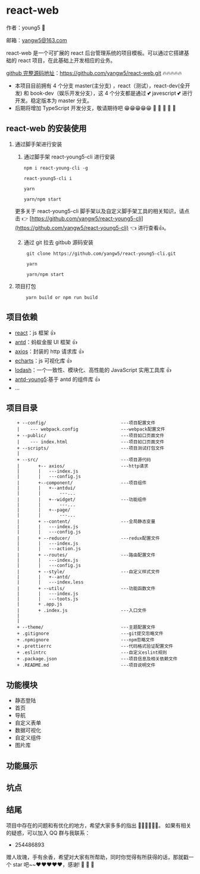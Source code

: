 # react-web

作者：young5 :baby:

邮箱：yangw5@163.com

react-web 是一个可扩展的 react 后台管理系统的项目模板。可以通过它搭建基础的 react 项目，在此基础上开发相应的业务。

[github 完整源码地址](https://github.com/yangw5/react-web.git)：https://github.com/yangw5/react-web.git 🔥🔥🔥🔥🔥

-   本项目目前拥有 4 个分支 master(主分支) ，react（测试），react-dev(全开发) 和 book-dev（娱乐开发分支），这 4 个分支都是通过 :two_hearts: javescript :two_hearts: 进行开发。稳定版本为 master 分支。
-   后期将增加 TypeScript 开发分支，敬请期待吧 😁😁😁😁😁 :eyes: :eyes: :eyes: :eyes: :eyes:

## react-web 的安装使用

1.  通过脚手架进行安装

    1.  通过脚手架 react-young5-cli 进行安装

            npm i react-young-cli -g

            react-young5-cli i

            yarn

            yarn/npm start

    更多关于 react-young5-cli 脚手架以及自定义脚手架工具的相关知识，请点击 :point_right: [https://github.com/yangw5/react-young5-cli](https://github.com/yangw5/react-young5-cli) :point_left: 进行查看:thumbsup:。

    2.  通过 git 拉去 gitbub 源码安装

             git clone https://github.com/yangw5/react-young5-cli.git

             yarn

             yarn/npm start

2.  项目打包

            yarn build or npm run build

## 项目依赖

-   [react]()：js 框架 👍
-   [antd]()：蚂蚁金服 UI 框架 👍
-   [axios]()：封装的 http 请求库 👍
-   [echarts]()：js 可视化库 👍
-   [lodash](https://www.lodashjs.com/)：一个一致性、模块化、高性能的 JavaScript 实用工具库 👍
-   [antd-young5]():基于 antd 的组件库 👍
-   ...

## 项目目录

        + --config/                            ---项目配置文件
        |    --- webpack.config                ---webpack配置文件
        + --public/                            ---项目如口页面文件
        |    --- index.html                    ---项目如口页面文件
        + --scripts/                           ---项目测试打包文件
        |
        + --src/                               ---项目源代码
        |       +-- axios/                     ---http请求
        |       |   ---index.js
        |       |   ---config.js
        |       +--component/                  ---项目组件
        |       |   +--antdui/
        |       |       ---...
        |       |   +--widget/                 ---功能组件
        |       |       ---...
        |       |   +--page/
        |       |       ---...
        |       + --content/                   ---全局静态变量
        |       |   ---index.js
        |       |   ---config.js
        |       + --reducer/                   ---redux配置文件
        |       |   ---index.js
        |       |   ---action.js
        |       + --routes/                    ---路由配置文件
        |       |   ---index.js
        |       |   ---config.js
        |       + --style/                     ---自定义样式文件
        |       |   +--antd/
        |       |   ---index.less
        |       + --utils/                     ---功能函数文件
        |       |   ---index.js
        |       |   ---toots.js
        |       + .app.js
        |       + .index.js                    ---入口文件
        |
        |
        + --theme/                             ---主题配置文件
        + .gitignore                           ---git提交忽略文件
        + .npmignore                           ---npm忽略文件
        + .prettierrc                          ---代码格式验证配置文件
        + .eslintrc                            ---自定义eslint规则
        + .package.json                        ---项目信息及相关依赖文件
        + .README.md                           ---项目说明文件

## 功能模块

-   静态登陆
-   首页
-   导航
-   自定义表单
-   数据可视化
-   自定义组件
-   图片库

## 功能展示

## 坑点

## 结尾

项目中存在的问题和有优化的地方，希望大家多多的指出 👏👏👏👏👏👏。
如果有相关的疑惑，可以加入 QQ 群与我联系：

-   254486893

赠人玫瑰，手有余香，希望对大家有所帮助，同时你觉得有所获得的话，那就戳一个 star 吧~~❤️❤️❤️❤️❤️，感谢! :pray: :pray: :pray:
